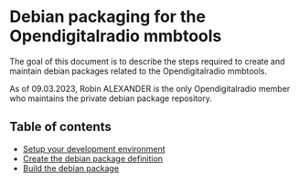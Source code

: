# Debian packaging for the Opendigitalradio mmbtools

The goal of this document is to describe the steps required to create
and maintain debian packages related to the Opendigitalradio mmbtools.

As of 09.03.2023, Robin ALEXANDER is the only Opendigitalradio member
who maintains the private debian package repository.

## Table of contents

- [Setup your development environment](SETUP.md)
- [Create the debian package definition](CREATE.md)
- [Build the debian package](BUILD.md)